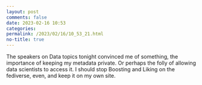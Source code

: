 ```yaml
---
layout: post
comments: false
date: 2023-02-16 10:53
categories: 
permalink: /2023/02/16/10_53_21.html
no-title: true
---
```

<p>The speakers on Data topics tonight convinced me of something, the importance of keeping my metadata private. Or perhaps the folly of allowing data scientists to access it. I should stop Boosting and Liking on the fediverse, even, and keep it on my own site.</p>